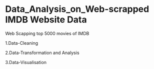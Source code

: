 # Data_Analysis_on_Web-scrapped IMDB Website Data
Web Scapping top 5000 movies of IMDB

1.Data-Cleaning

2.Data-Transformation and Analysis

3.Data-Visualisation
